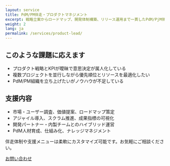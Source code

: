 ```yaml
---
layout: service
title: PdM/PM伴走・プロダクトマネジメント
excerpt: 戦略立案からロードマップ、開発体制構築、リリース運用まで一貫したPdM/PjM伴走を提供します。
weight: 2
lang: ja
permalink: /services/product-lead/
---
```


<h2 class="section-heading">このような課題に応えます</h2>
<ul>
  <li>プロダクト戦略とKPIが曖昧で意思決定が属人化している</li>
  <li>複数プロジェクトを並行しながら優先順位とリソースを最適化したい</li>
  <li>PdM/PM組織を立ち上げたいがノウハウが不足している</li>
</ul>

<h2 class="section-heading mt-5">支援内容</h2>
<ul>
  <li>市場・ユーザー調査、価値提案、ロードマップ策定</li>
  <li>アジャイル導入、スクラム推進、成果指標の可視化</li>
  <li>開発パートナー・内製チームとのハイブリッド運営</li>
  <li>PdM人材育成、仕組み化、ナレッジマネジメント</li>
</ul>

<div class="contact-card mt-5">
  <p class="mb-3">伴走体制や支援メニューは柔軟にカスタマイズ可能です。お気軽にご相談ください。</p>
  <a class="button button-primary" href="/contact/">お問い合わせ</a>
</div>
